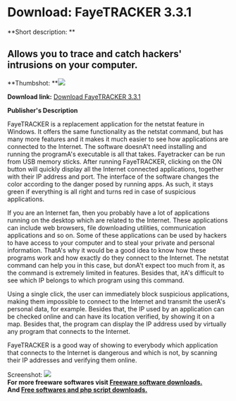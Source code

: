 # Download: FayeTRACKER 3.3.1

**Short description: **

## Allows you to trace and catch hackers' intrusions on your computer.

  
**Thumbshot: **![](http://www.freewarefiles.com/screenshot/fayetrckr_md.jpg)   
  
**Download link:** [Download FayeTRACKER 3.3.1](http://freesoftwares.boysofts.com/FayeTRACKER_program_77311.html)  
  

**Publisher's Description**  
  

FayeTRACKER is a replacement application for the netstat feature in Windows.
It offers the same functionality as the netstat command, but has many more
features and it makes it much easier to see how applications are connected to
the Internet. The software doesnA't need installing and running the programA's
executable is all that takes. Fayetracker can be run from USB memory sticks.
After running FayeTRACKER, clicking on the ON button will quickly display all
the Internet connected applications, together with their IP address and port.
The interface of the software changes the color according to the danger posed
by running apps. As such, it stays green if everything is all right and turns
red in case of suspicious applications.

If you are an Internet fan, then you probably have a lot of applications
running on the desktop which are related to the Internet. These applications
can include web browsers, file downloading utilities, communication
applications and so on. Some of these applications can be used by hackers to
have access to your computer and to steal your private and personal
information. ThatA's why it would be a good idea to know how these programs
work and how exactly do they connect to the Internet. The netstat command can
help you in this case, but donA't expect too much from it, as the command is
extremely limited in features. Besides that, itA's difficult to see which IP
belongs to which program using this command.

Using a single click, the user can immediately block suspicious applications,
making them impossible to connect to the Internet and transmit the userA's
personal data, for example. Besides that, the IP used by an application can be
checked online and can have its location verified, by showing it on a map.
Besides that, the program can display the IP address used by virtually any
program that connects to the Internet.

FayeTRACKER is a good way of showing to everybody which application that
connects to the Internet is dangerous and which is not, by scanning their IP
addresses and verifying them online.

  
  
Screenshot: ![](http://www.freewarefiles.com/screenshot/fayetrckr.jpg)  
**For more freeware softwares visit [Freeware software downloads.](http://freesoftwares.boysofts.com/)**   
**And [Free softwares and php script downloads.](http://www.boysofts.com/)**

